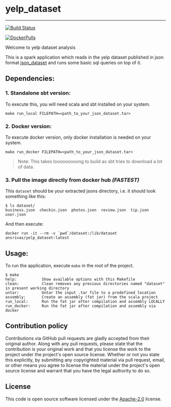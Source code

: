 # yelp_dataset #
---
[![Build Status](https://travis-ci.org/ansrivas/yelp_dataset.svg?branch=master)](https://travis-ci.org/ansrivas/yelp_dataset)

[![DockerPulls](https://img.shields.io/docker/pulls/ansrivas/yelp_dataset.svg)](https://registry.hub.docker.com/u/ansrivas/yelp_dataset/)

Welcome to yelp dataset analysis

This is a spark application which reads in the yelp dataset published in json format [json_dataset](https://www.yelp.com/dataset/download) and runs some basic sql queries on top of it.

Dependencies:
---

### 1. Standalone sbt version:
To execute this, you will need scala and sbt installed on your system.

`make run_local FILEPATH=<path_to_your_json_dataset.tar>`

### 2. Docker version:
To execute docker version, only docker installation is needed on your system.

`make run_docker FILEPATH=<path_to_your_json_dataset.tar>`
> Note: This takes looooooooong to build as sbt tries to download a lot of data.

### 3. Pull the image directly from docker hub *(FASTEST)*

This `dataset` should be your extracted jsons directory, i.e. it should look something like this:

```
$ ls dataset/
business.json  checkin.json  photos.json  review.json  tip.json  user.json
```

And then execute:

```
docker run -it --rm -v `pwd`/dataset:/lib/dataset  ansrivas/yelp_dataset:latest
```




Usage:
----

To run the application, execute `make` in the root of the project.

```
$ make
help:           Show available options with this Makefile
clean:          Clean removes any previous directories named "dataset" in present working directory
untar:          Untar the input .tar file to a predefined location
assembly:       Create an assembly (fat jar) from the scala project
run_local:      Run the fat jar after compilation and assembly LOCALLY
run_docker:     Run the fat jar after compilation and assembly via docker
```


## Contribution policy ##

Contributions via GitHub pull requests are gladly accepted from their original author. Along with
any pull requests, please state that the contribution is your original work and that you license
the work to the project under the project's open source license. Whether or not you state this
explicitly, by submitting any copyrighted material via pull request, email, or other means you
agree to license the material under the project's open source license and warrant that you have the
legal authority to do so.

## License ##

This code is open source software licensed under the
[Apache-2.0](http://www.apache.org/licenses/LICENSE-2.0) license.
